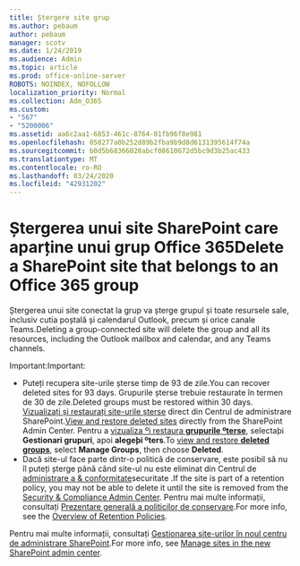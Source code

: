 ```yaml
---
title: Ștergere site grup
ms.author: pebaum
author: pebaum
manager: scotv
ms.date: 1/24/2019
ms.audience: Admin
ms.topic: article
ms.prod: office-online-server
ROBOTS: NOINDEX, NOFOLLOW
localization_priority: Normal
ms.collection: Adm_O365
ms.custom:
- "567"
- "5200006"
ms.assetid: aa6c2aa1-6853-461c-8764-01fb96f8e981
ms.openlocfilehash: 058277a0b252d89b2fba9b9d8d6131395614f74a
ms.sourcegitcommit: b0d5b68366028abcf08610672d5bc9d3b25ac433
ms.translationtype: MT
ms.contentlocale: ro-RO
ms.lasthandoff: 03/24/2020
ms.locfileid: "42931202"
---
```

# <a name="delete-a-sharepoint-site-that-belongs-to-an-office-365-group"></a><span data-ttu-id="4eaa3-102">Ștergerea unui site SharePoint care aparține unui grup Office 365</span><span class="sxs-lookup"><span data-stu-id="4eaa3-102">Delete a SharePoint site that belongs to an Office 365 group</span></span>

<span data-ttu-id="4eaa3-103">Ștergerea unui site conectat la grup va șterge grupul și toate resursele sale, inclusiv cutia poștală și calendarul Outlook, precum și orice canale Teams.</span><span class="sxs-lookup"><span data-stu-id="4eaa3-103">Deleting a group-connected site will delete the group and all its resources, including the Outlook mailbox and calendar, and any Teams channels.</span></span>
  
<span data-ttu-id="4eaa3-104">Important:</span><span class="sxs-lookup"><span data-stu-id="4eaa3-104">Important:</span></span>

- <span data-ttu-id="4eaa3-105">Puteți recupera site-urile șterse timp de 93 de zile.</span><span class="sxs-lookup"><span data-stu-id="4eaa3-105">You can recover deleted sites for 93 days.</span></span> <span data-ttu-id="4eaa3-106">Grupurile șterse trebuie restaurate în termen de 30 de zile.</span><span class="sxs-lookup"><span data-stu-id="4eaa3-106">Deleted groups must be restored within 30 days.</span></span> <span data-ttu-id="4eaa3-107">[Vizualizați și restaurați site-urile șterse](https://admin.microsoft.com/sharepoint?page=recyclebin&modern=true) direct din Centrul de administrare SharePoint.</span><span class="sxs-lookup"><span data-stu-id="4eaa3-107">[View and restore deleted sites](https://admin.microsoft.com/sharepoint?page=recyclebin&modern=true) directly from the SharePoint Admin Center.</span></span> <span data-ttu-id="4eaa3-108">Pentru a [vizualiza ºi restaura **grupurile ºterse**](https://outlook.office.com/people/group/deleted), selectaþi **Gestionari grupuri**, apoi **alegeþi ºters**.</span><span class="sxs-lookup"><span data-stu-id="4eaa3-108">To [view and restore **deleted groups**](https://outlook.office.com/people/group/deleted), select **Manage Groups**, then choose **Deleted**.</span></span>
- <span data-ttu-id="4eaa3-109">Dacă site-ul face parte dintr-o politică de conservare, este posibil să nu îl puteți șterge până când site-ul nu este eliminat din Centrul de [administrare a & conformitate](https://protection.office.com/?rfr=AdminCenter#/retention)securitate .</span><span class="sxs-lookup"><span data-stu-id="4eaa3-109">If the site is part of a retention policy, you may not be able to delete it until the site is removed from the [Security & Compliance Admin Center](https://protection.office.com/?rfr=AdminCenter#/retention).</span></span> <span data-ttu-id="4eaa3-110">Pentru mai multe informații, consultați [Prezentare generală a politicilor de conservare](https://docs.microsoft.com/office365/securitycompliance/retention-policies#content-in-onedrive-accounts-and-sharepoint-sites).</span><span class="sxs-lookup"><span data-stu-id="4eaa3-110">For more info, see the [Overview of Retention Policies](https://docs.microsoft.com/office365/securitycompliance/retention-policies#content-in-onedrive-accounts-and-sharepoint-sites).</span></span>
  
<span data-ttu-id="4eaa3-111">Pentru mai multe informații, consultați [Gestionarea site-urilor în noul centru de administrare SharePoint](https://docs.microsoft.com/sharepoint/manage-sites-in-new-admin-center).</span><span class="sxs-lookup"><span data-stu-id="4eaa3-111">For more info, see [Manage sites in the new SharePoint admin center](https://docs.microsoft.com/sharepoint/manage-sites-in-new-admin-center).</span></span>
